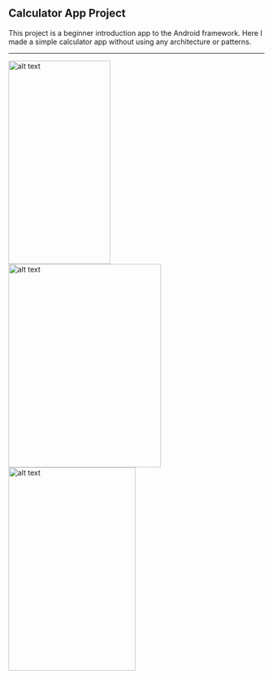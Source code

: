 Calculator App Project
--------------------------

This project is a beginner introduction app to the Android framework. Here I made a simple calculator app without using any architecture or patterns. 

--------------------------

<img align="left" src="https://drive.google.com/uc?export=view&id=1_5HDBougWTIOmNSZo_DJ5dqZFcr7I5Xf" alt="alt text" width="200" height="400">

<img align="left" src="https://developer.android.com/guide/platform/images/android-stack_2x.png" alt="alt text" width="300" height="400">

<img align="left" src="https://developer.android.com/guide/components/images/activity_lifecycle.png" alt="alt text" width="250" height="400">



